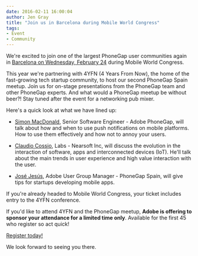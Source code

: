 ```yaml
---
date: 2016-02-11 16:00:04
author: Jen Gray
title: "Join us in Barcelona during Mobile World Congress"
tags:
- Event
- Community
---
```


We're excited to join one of the largest PhoneGap user communities again in [Barcelona on Wednesday, February 24](http://adobephonegapbarcelona.phonegapspain.com/) during Mobile World Congress.

This year we're partnering with 4YFN (4 Years From Now), the home of the fast-growing tech startup community, to host our second PhoneGap Spain meetup. Join us for on-stage presentations from the PhoneGap team and other PhoneGap experts. And what would a PhoneGap meetup be without beer?! Stay tuned after the event for a networking pub mixer.

Here's a quick look at what we have lined up:

- [Simon MacDonald](https://twitter.com/macdonst), Senior Software Engineer - Adobe PhoneGap, will talk about how and when to use push notifications on mobile platforms. How to use them effectively and how not to annoy your users.

- [Claudio Cossio](https://twitter.com/ccossio), Labs - Nearsoft Inc, will discuss the evolution in the interaction of software, apps and interconnected devices (IoT). He'll talk about the main trends in user experience and high value interaction with the user.

- [José Jesús](https://twitter.com/JoseJ_PR), Adobe User Group Manager - PhoneGap Spain, will give tips for startups developing mobile apps.

If you're already headed to Mobile World Congress, your ticket includes entry to the 4YFN conference. 

If you'd like to attend 4YFN and the PhoneGap meetup, **Adobe is offering to sponsor your attendance for a limited time only**. Available for the first 45 who register so act quick! 

[Register today!](http://adobephonegapbarcelona.phonegapspain.com/)

We look forward to seeing you there. 

